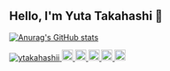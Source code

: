 ## Hello, I'm Yuta Takahashi :wave:

[![Anurag's GitHub stats](https://github-readme-stats.vercel.app/api?username=ytakahashii)](https://github.com/anuraghazra/github-readme-stats)

<p align="left">
  <a href="https://github.com/ytakahashii/ytakahashii/">
    <img src="https://komarev.com/ghpvc/?username=ytakahashii" alt="ytakahashii" />
  </a>
  <a href="http://twitter.com/wakeupsloth">
    <img height="20" src="https://img.shields.io/twitter/follow/wakeupsloth?label=Twitter&logo=twitter&style=flat" />
  </a>
  <a href="https://github.com/ytakahashii">
    <img height="20" src="https://img.shields.io/github/followers/ytakahashii?label=follow&logo=github&style=flat" />
  </a>
  <a href="http://qiita.com/wakeupsloth">
    <img height="20" src="https://qiita-badge.apiapi.app/s/wakeupsloth/posts.svg" />
  </a>
  <a href="http://qiita.com/wakeupsloth">
    <img height="20" src="https://qiita-badge.apiapi.app/s/wakeupsloth/contributions.svg" />
  </a>
  <a href="https://zenn.dev/yuta_takahashi">
    <img height="20" src="https://zenn-badge.ganariya.vercel.app/yuta_takahashi/articles" />
  </a>
</p>
